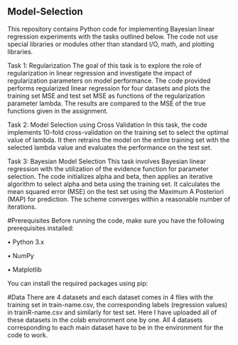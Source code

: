 ## Model-Selection
This repository contains Python code for implementing Bayesian linear regression experiments with the tasks outlined below. The code not use special libraries or modules other than standard I/O, math, and plotting libraries.

Task 1: Regularization
The goal of this task is to explore the role of regularization in linear regression and investigate the impact of regularization parameters on model performance. The code provided performs regularized linear regression for four datasets and plots the training set MSE and test set MSE as functions of the regularization parameter lambda. The results are compared to the MSE of the true functions given in the assignment.

Task 2: Model Selection using Cross Validation
In this task, the code implements 10-fold cross-validation on the training set to select the optimal value of lambda. It then retrains the model on the entire training set with the selected lambda value and evaluates the performance on the test set.

Task 3: Bayesian Model Selection
This task involves Bayesian linear regression with the utilization of the evidence function for parameter selection. The code initializes alpha and beta, then applies an iterative algorithm to select alpha and beta using the training set. It calculates the mean squared error (MSE) on the test set using the Maximum A Posteriori (MAP) for prediction. The scheme converges within a reasonable number of iterations.

#Prerequisites
Before running the code, make sure you have the following prerequisites installed:

• Python 3.x

• NumPy

• Matplotlib

You can install the required packages using pip:

#Data
There are 4 datasets and each dataset comes in 4 files with the training set in train-name.csv, the corresponding labels (regression values) in trainR-name.csv and similarly for test set. Here I have uploaded all of these datasets in the colab environment one by one. All 4 datasets corresponding to each main dataset have to be in the environment for the code to work.
